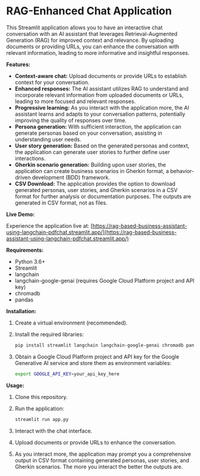 # RAG-Enhanced Chat Application

This Streamlit application allows you to have an interactive chat conversation with an AI assistant that leverages Retrieval-Augmented Generation (RAG) for improved context and relevance. By uploading documents or providing URLs, you can enhance the conversation with relevant information, leading to more informative and insightful responses.

**Features:**

*   **Context-aware chat:** Upload documents or provide URLs to establish context for your conversation.
*   **Enhanced responses:** The AI assistant utilizes RAG to understand and incorporate relevant information from uploaded documents or URLs, leading to more focused and relevant responses.
*   **Progressive learning:** As you interact with the application more, the AI assistant learns and adapts to your conversation patterns, potentially improving the quality of responses over time.
*   **Persona generation:** With sufficient interaction, the application can generate personas based on your conversation, assisting in understanding user needs.
*   **User story generation:** Based on the generated personas and context, the application can generate user stories to further define user interactions.
*   **Gherkin scenario generation:** Building upon user stories, the application can create business scenarios in Gherkin format, a behavior-driven development (BDD) framework.
*   **CSV Download:** The application provides the option to download generated personas, user stories, and Gherkin scenarios in a CSV format for further analysis or documentation purposes. The outputs are generated in CSV format, not as files.

**Live Demo:**

Experience the application live at: [https://rag-based-business-assistant-using-langchain-pdfchat.streamlit.app/](https://rag-based-business-assistant-using-langchain-pdfchat.streamlit.app/)

**Requirements:**

*   Python 3.6+
*   Streamlit
*   langchain
*   langchain-google-genai (requires Google Cloud Platform project and API key)
*   chromadb
*   pandas

**Installation:**

1.  Create a virtual environment (recommended).
2.  Install the required libraries:

    ```bash
    pip install streamlit langchain langchain-google-genai chromadb pandas
    ```

3.  Obtain a Google Cloud Platform project and API key for the Google Generative AI service and store them as environment variables:

    ```bash
    export GOOGLE_API_KEY=your_api_key_here
    ```

**Usage:**

1.  Clone this repository.
2.  Run the application:

    ```bash
    streamlit run app.py
    ```

3.  Interact with the chat interface.
4.  Upload documents or provide URLs to enhance the conversation.
5.  As you interact more, the application may prompt you a comprehensive output in CSV format containing generated personas, user stories, and Gherkin scenarios. The more you interact the better the outputs are.
